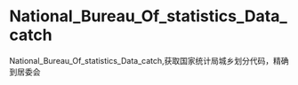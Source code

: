 # National_Bureau_Of_statistics_Data_catch
National_Bureau_Of_statistics_Data_catch,获取国家统计局城乡划分代码，精确到居委会

